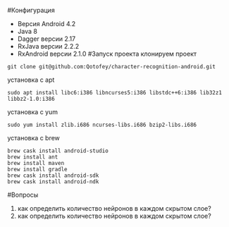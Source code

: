#Конфигурация
* Версия Android 4.2
* Java 8
* Dagger версии 2.17
* RxJava версии 2.2.2
* RxAndroid версии 2.1.0
#Запуск проекта
клонируем проект
```
git clone git@github.com:Qotofey/character-recognition-android.git
```
установка с apt
```
sudo apt install libc6:i386 libncurses5:i386 libstdc++6:i386 lib32z1 libbz2-1.0:i386
```
установка с yum
```
sudo yum install zlib.i686 ncurses-libs.i686 bzip2-libs.i686
```
установка с brew
```
brew cask install android-studio 
brew install ant
brew install maven
brew install gradle
brew cask install android-sdk
brew cask install android-ndk
```


#Вопросы
1. как определить количество нейронов в каждом скрытом слое?
2. как определить количество нейронов в каждом скрытом слое?